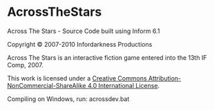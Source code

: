 # AcrossTheStars
 Across The Stars - Source Code built using Inform 6.1

Copyright &#169; 2007-2010 Infordarkness Productions

Across The Stars is an interactive fiction game entered into the 13th IF Comp, 2007.

This work is licensed under a <a href='https://creativecommons.org/licenses/by-nc-sa/4.0/'>Creative Commons Attribution-NonCommercial-ShareAlike 4.0 International License</a>.

Compiling on Windows, run: acrossdev.bat

